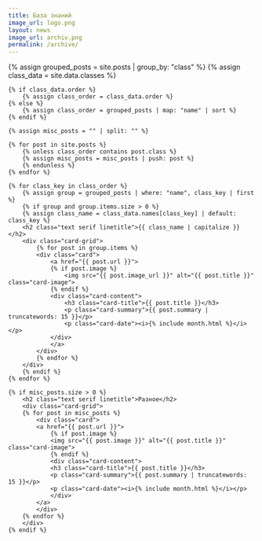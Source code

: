 ```yaml
---
title: База знаний
image_url: logo.png
layout: news  
image_url: archiv.png
permalink: /archive/
---
```

 <div> 
    {% assign grouped_posts = site.posts | group_by: "class" %}
    {% assign class_data = site.data.classes %}

    {% if class_data.order %}
        {% assign class_order = class_data.order %}
    {% else %}
        {% assign class_order = grouped_posts | map: "name" | sort %}
    {% endif %}

    {% assign misc_posts = "" | split: "" %}

    {% for post in site.posts %}
        {% unless class_order contains post.class %}
        {% assign misc_posts = misc_posts | push: post %}
        {% endunless %}
    {% endfor %}

    {% for class_key in class_order %}
        {% assign group = grouped_posts | where: "name", class_key | first %}
        {% if group and group.items.size > 0 %}
        {% assign class_name = class_data.names[class_key] | default: class_key %}
        <h2 class="text serif linetitle">{{ class_name | capitalize }}</h2>
        <div class="card-grid">
            {% for post in group.items %}
            <div class="card">
                <a href="{{ post.url }}">
                {% if post.image %}
                    <img src="{{ post.image_url }}" alt="{{ post.title }}" class="card-image">
                {% endif %}
                <div class="card-content">
                    <h3 class="card-title">{{ post.title }}</h3>                    
                    <p class="card-summary">{{ post.summary | truncatewords: 15 }}</p>
                    <p class="card-date"><i>{% include month.html %}</i></p>
                </div>
                </a>
            </div>
            {% endfor %}
        </div>
        {% endif %}
    {% endfor %}

    {% if misc_posts.size > 0 %}
        <h2 class="text serif linetitle">Разное</h2>
        <div class="card-grid">
        {% for post in misc_posts %}
            <div class="card">
            <a href="{{ post.url }}">
                {% if post.image %}
                <img src="{{ post.image }}" alt="{{ post.title }}" class="card-image">
                {% endif %}
                <div class="card-content">
                <h3 class="card-title">{{ post.title }}</h3>                
                <p class="card-summary">{{ post.summary | truncatewords: 15 }}</p>
                <p class="card-date"><i>{% include month.html %}</i></p>
                </div>
            </a>
            </div>
        {% endfor %}
        </div>
    {% endif %}
</div>
